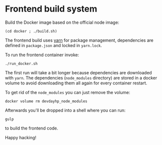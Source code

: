 # Frontend build system

Build the Docker image based on the official node image:

  ```
  (cd docker ; ./build.sh)
  ```

The frontend build uses [yarn](https://yarnpkg.com/) for package management,
dependencies are defined in `package.json` and locked in `yarn.lock`.

To run the frontend container invoke:

  ```
  ./run_docker.sh
  ```

The first run will take a bit longer because dependencies are downloaded with
`yarn`. The dependencies (`node_modules` directory) are stored in a docker
volume to avoid downloading them all again for every container restart.

To get rid of the `node_modules` you can just remove the volume:

  ```
  docker volume rm devdayhp_node_modules
  ```

Afterwards you'll be dropped into a shell where you can run:

  ```
  gulp
  ```

to build the frontend code.


Happy hacking!
